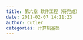 ```yaml
---
title: 第六章 软件工程（待完成）
date: 2011-02-07 14:11:23
author: Cutler
categories: 计算机基础
---
```


<br><br>